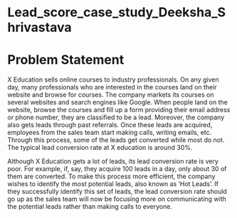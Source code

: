 # Lead_score_case_study_Deeksha_Shrivastava
# Problem Statement
X Education sells online courses to industry professionals.  On any given day, many professionals who are interested in the courses land on their website and browse for courses.
The company markets its courses on several websites and search engines like Google. When people land on the website, browse the courses and fill up a form providing their email address or phone number, they are classified to be a lead. Moreover, the company also gets leads through past referrals. Once these leads are acquired, employees from the sales team start making calls, writing emails, etc. Through this process, some of the leads get converted while most do not. The typical lead conversion rate at X education is around 30%. 

Although X Education gets a lot of leads, its lead conversion rate is very poor. For example, if, say, they acquire 100 leads in a day, only about 30 of them are converted.
To make this process more efficient, the company wishes to identify the most potential leads, also known as ‘Hot Leads’.
If they successfully identify this set of leads, the lead conversion rate should go up as the sales team will now be focusing more on communicating with the potential leads rather than making calls to everyone.

